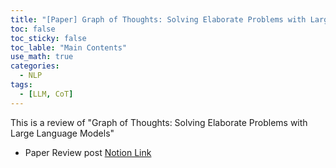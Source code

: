 ```yaml
---
title: "[Paper] Graph of Thoughts: Solving Elaborate Problems with Large Language Models"
toc: false
toc_sticky: false
toc_lable: "Main Contents"
use_math: true
categories:
  - NLP
tags:
  - [LLM, CoT]
---
```


This is a review of "Graph of Thoughts: Solving Elaborate Problems with Large Language Models"


- Paper Review post [Notion Link](https://yejin109.notion.site/Graph-of-Thoughts-Solving-Elaborate-Problems-with-Large-Language-Models-e5d54cecd941484fab4219e9f1cb77fb?pvs=4)
